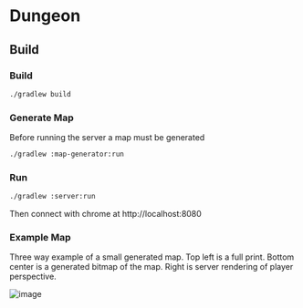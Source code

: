 # Dungeon

## Build

### Build

```bash
./gradlew build
```

### Generate Map

Before running the server a map must be generated

```bash
./gradlew :map-generator:run
```

### Run

```bash  
./gradlew :server:run
```

Then connect with chrome at http://localhost:8080

### Example Map

Three way example of a small generated map. Top left is a full print. Bottom center is a generated bitmap of the map.
Right is server rendering of player perspective.

![image](https://user-images.githubusercontent.com/1614281/201038852-c42c4dcf-d1ca-4b36-8b5b-e3b0572061b1.png) 

